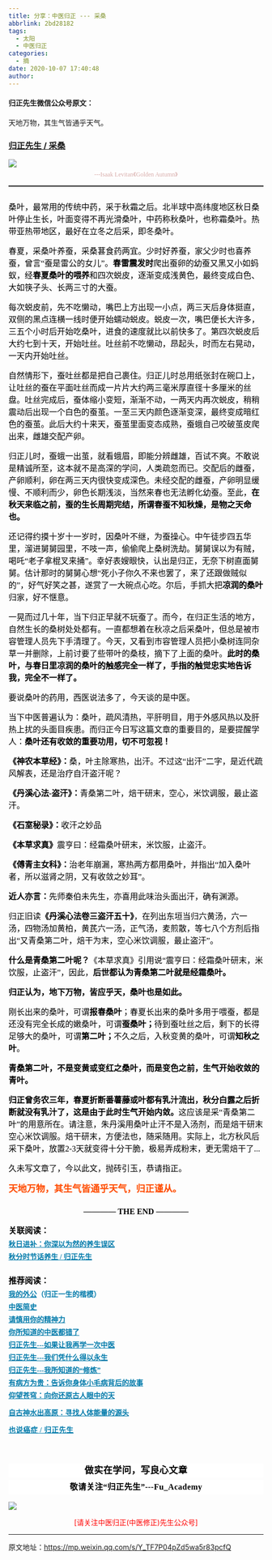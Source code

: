 ```yaml
---
title: 分享：中医归正 --- 采桑
abbrlink: 2bd28182
tags:
  - 太阳
  - 中医归正
categories:
  - 摘
date: 2020-10-07 17:40:48
author:
---
```


#### 归正先生微信公众号原文：

天地万物，其生气皆通乎天气。

<!-- more -->

###  [归正先生 / 采桑](https://mp.weixin.qq.com/s/Y_TF7P04pZd5wa5r83pcfQ "跳转至原文")



<div class="rich_media_content ">
                    <section style="text-align: center;margin-bottom: 5px;"><img style="clear: both; display: block; margin:auto;" src="https://tva3.sinaimg.cn/large/8bf740e1gy1gjh650xf9wj20nm0ene35.jpg" data-type="jpeg" data-w="850" style=""  /></section><section style="white-space: normal;text-align: center;line-height: normal;margin-top: 5px;margin-bottom: 5px;"><span style="color: rgb(215, 171, 169);font-family: 仿宋;background-color: rgb(255, 255, 255);font-size: 12px;">---Isaak Levitan《Golden Autumn》</span></section><hr style="white-space: normal;border-style: solid;border-right-width: 0px;border-bottom-width: 0px;border-left-width: 0px;border-color: rgba(0, 0, 0, 0.1);transform-origin: 0px 0px;transform: scale(1, 0.5);"  /><p style="white-space: normal;margin-bottom: 15px;margin-top: 25px;"><span style="color: rgb(0, 0, 0);font-family: 仿宋;font-size: 16px;text-align: center;">桑叶，最常用的传统中药，采于秋霜之后。北半球中高纬度地区秋日桑叶停止生长，叶面变得不再光滑桑叶，中药称秋桑叶，也称霜桑叶。热带亚热带地区，最好在立冬之后采，即冬桑叶。</span></p><p style="white-space: normal;margin-top: 15px;margin-bottom: 15px;"><span style="color: rgb(0, 0, 0);font-family: 仿宋;font-size: 16px;text-align: center;">春夏，采桑叶养蚕，采桑葚食药两宜。少时好养蚕，家父少时也喜养蚕，曾言“蚕是雷公的女儿”。<strong>春雷震发时</strong>爬出蚕卵的幼蚕又黑又小如蚂蚁，经<strong>春夏桑叶的喂养</strong>和四次蜕皮，逐渐变成浅黄色，最终变成白色、大如筷子头、长两三寸的大蚕。</span></p><p style="white-space: normal;margin-top: 15px;margin-bottom: 15px;"><span style="color: rgb(0, 0, 0);font-family: 仿宋;font-size: 16px;text-align: center;">每次蜕皮前，先不吃懒动，嘴巴上方出现一小点，两三天后身体挺直，双侧的黑点连横一线时便开始蠕动蜕皮。蜕皮一次，嘴巴便长大许多，三五个小时后开始吃桑叶，进食的速度就比以前快多了。第四次蜕皮后大约七到十天，开始吐丝。吐丝前不吃懒动，昂起头，时而左右晃动，一天内开始吐丝。</span></p><p style="white-space: normal;margin-top: 15px;margin-bottom: 15px;"><span style="color: rgb(0, 0, 0);font-family: 仿宋;font-size: 16px;text-align: center;">自然情形下，蚕吐丝都是把自己裹住。归正儿时总用纸张封在碗口上，让吐丝的蚕在平面吐丝而成一片片大约两三毫米厚直径十多厘米的丝盘。吐丝完成后，蚕体缩小变短，渐渐不动，一两天内再次蜕皮，稍稍震动后出现一个白色的蚕茧。一至三天内颜色逐渐变深，最终变成暗红色的蚕茧。此后大约十来天，蚕茧里面变态成熟，蚕蛾自己咬破茧皮爬出来，雌雄交配产卵。</span></p><p style="white-space: normal;margin-top: 15px;margin-bottom: 15px;"><span style="color: rgb(0, 0, 0);font-family: 仿宋;font-size: 16px;text-align: center;">归正儿时，蚕蛾一出茧，就看蛾眉，即</span><span style="color: rgb(0, 0, 0);font-family: 仿宋;font-size: 16px;text-align: center;">能分辨雌雄，百试不爽</span><span style="color: rgb(0, 0, 0);font-family: 仿宋;font-size: 16px;text-align: center;">。</span><span style="color: rgb(0, 0, 0);font-family: 仿宋;font-size: 16px;text-align: center;">不敢说是精诚所至，这本就不是高深的学问，人类疏忽而已。</span><span style="color: rgb(0, 0, 0);font-family: 仿宋;font-size: 16px;text-align: center;">交配后的雌蚕，产卵顺利，卵在两三天内很快变成深色。</span><span style="color: rgb(0, 0, 0);font-family: 仿宋;font-size: 16px;text-align: center;">未经交配的雌蚕，产卵明显缓慢、不顺利而少，卵色长期浅淡，当然来春也无法孵化幼蚕。至此，<strong>在秋天来临之前，蚕的生长周期完结，所谓春蚕不知秋燥，是物之天命也。</strong></span></p><p style="white-space: normal;margin-top: 15px;margin-bottom: 15px;"><span style="color: rgb(0, 0, 0);font-family: 仿宋;font-size: 16px;text-align: center;">还记得约摸十岁十一岁时，因桑叶不继，为蚕操心。中午徒步四五华里，溜进舅舅园里，不吱一声，偷偷爬上桑树洗劫。舅舅误以为有贼，喝吒“老子拿棍叉来捅”。幸好表嫂眼快，认出是归正，无奈下树直面舅舅。估计那时的舅舅心想“死小子你久不来也罢了，来了还跟做贼似的”，好气好笑之甚，遂赏了一大碗点心吃。尔后，手抓大把<strong>凉润的桑叶</strong>归家，好不惬意。</span></p><p style="white-space: normal;margin-top: 15px;margin-bottom: 15px;"><span style="color: rgb(0, 0, 0);font-family: 仿宋;font-size: 16px;text-align: center;">一晃而过</span><span style="color: rgb(0, 0, 0);font-family: 仿宋;font-size: 16px;text-align: center;">几十年</span><span style="color: rgb(0, 0, 0);font-family: 仿宋;font-size: 16px;text-align: center;">，当下归正早</span><span style="color: rgb(0, 0, 0);font-family: 仿宋;font-size: 16px;text-align: center;">就不玩蚕了。而今</span><span style="color: rgb(0, 0, 0);font-family: 仿宋;font-size: 16px;text-align: center;">，在归正生活的地方，自然生长的桑树处处都有。一直都想着在秋凉之后采桑叶，但总是被市容管理人员先下手清理了。今天，</span><span style="color: rgb(0, 0, 0);font-family: 仿宋;font-size: 16px;text-align: center;">又看到市容管理人员把小桑树连同杂草一并删除，上前讨要了些带叶的桑枝，摘下了上面的桑叶。</span><strong><span style="color: rgb(0, 0, 0);font-family: 仿宋;font-size: 16px;text-align: center;">此时的</span><span style="color: rgb(0, 0, 0);font-family: 仿宋;font-size: 16px;text-align: center;">桑叶，</span><span style="color: rgb(0, 0, 0);font-family: 仿宋;font-size: 16px;text-align: center;">与春日里凉润的桑叶的触感完全</span><span style="color: rgb(0, 0, 0);font-family: 仿宋;font-size: 16px;text-align: center;">一样了，手指的触觉忠实地告诉我，完全不一样了。</span></strong></p><p style="white-space: normal;margin-top: 15px;margin-bottom: 15px;"><span style="color: rgb(0, 0, 0);font-family: 仿宋;font-size: 16px;text-align: center;">要说桑叶的药用，西医说法多了，今天谈的是中医。</span></p><p style="white-space: normal;margin-top: 15px;margin-bottom: 15px;"><span style="color: rgb(0, 0, 0);font-family: 仿宋;font-size: 16px;text-align: center;">当下中医普遍认为：桑叶，疏风清热，平肝明目，用于外感风热以及肝热上扰的头面目疾患。而归正今日写这篇文章的重要目的，是要提醒学人：<strong>桑叶还有收敛的重要功用，切不可忽视！</strong></span></p><p style="white-space: normal;margin-top: 15px;margin-bottom: 15px;"><strong><span style="color: rgb(0, 0, 0);font-family: 仿宋;font-size: 16px;text-align: center;">《神农本草经》：</span></strong><span style="color: rgb(0, 0, 0);font-family: 仿宋;font-size: 16px;text-align: center;">桑，叶主除寒热，出汗。不过这“出汗”二字，是近代疏风解表，还是治疗自汗盗汗呢？</span></p><p style="white-space: normal;margin-top: 15px;margin-bottom: 15px;"><strong><span style="color: rgb(0, 0, 0);font-family: 仿宋;font-size: 16px;text-align: center;">《丹溪心法-盗汗》：</span></strong><span style="color: rgb(0, 0, 0);font-family: 仿宋;font-size: 16px;text-align: center;">青桑第二叶，焙干研末，空心，米饮调服，最止盗汗。</span></p><p style="white-space: normal;margin-top: 15px;margin-bottom: 15px;"><strong><span style="color: rgb(0, 0, 0);font-family: 仿宋;font-size: 16px;text-align: center;">《石室秘录》：</span></strong><span style="color: rgb(0, 0, 0);font-family: 仿宋;font-size: 16px;text-align: center;">收汗之妙品</span></p><p style="white-space: normal;margin-top: 15px;margin-bottom: 15px;"><strong><span style="color: rgb(0, 0, 0);font-family: 仿宋;font-size: 16px;text-align: center;">《本草求真》</span></strong><span style="color: rgb(0, 0, 0);font-family: 仿宋;font-size: 16px;text-align: center;">震亨曰：经霜桑叶研末，米饮服，止盗汗。</span></p><p style="white-space: normal;margin-top: 15px;margin-bottom: 15px;"><strong><span style="color: rgb(0, 0, 0);font-family: 仿宋;font-size: 16px;text-align: center;">《傅青主女科》：</span></strong><span style="color: rgb(0, 0, 0);font-family: 仿宋;font-size: 16px;text-align: center;">治老年崩漏，寒热两方都用桑叶，并指出“加入桑叶者，所以滋肾之阴，又有收敛之妙耳”。</span></p><p style="white-space: normal;margin-top: 15px;margin-bottom: 15px;"><strong><span style="color: rgb(0, 0, 0);font-family: 仿宋;font-size: 16px;text-align: center;">近人亦言：</span></strong><span style="color: rgb(0, 0, 0);font-family: 仿宋;font-size: 16px;text-align: center;">先师秦伯未先生，亦喜用此味治头面出汗，确有渊源。</span></p><p style="white-space: normal;margin-top: 15px;margin-bottom: 15px;"><span style="color: rgb(0, 0, 0);font-family: 仿宋;font-size: 16px;text-align: center;"></span></p><p style="white-space: normal;margin-top: 15px;margin-bottom: 15px;"><span style="color: rgb(0, 0, 0);font-family: 仿宋;font-size: 16px;text-align: center;">归正旧读<strong>《丹溪心法卷三盗汗五十》</strong>，在列出东垣当归六黄汤，六一汤，四物汤加黄柏，黄芪六一汤，正气汤，麦煎散，等七八个方剂后指出“又青桑第二叶，焙干为末，空心米饮调服，最止盗汗”。</span></p><p style="white-space: normal;margin-top: 15px;margin-bottom: 15px;"><strong><span style="color: rgb(0, 0, 0);font-family: 仿宋;font-size: 16px;text-align: center;">什么是青桑第二叶呢？</span></strong><span style="color: rgb(0, 0, 0);font-family: 仿宋;font-size: 16px;text-align: center;">《本草求真》引用说“震亨曰：经霜桑叶研末，米饮服，止盗汗”，因此，<strong>后世都认为青桑第二叶就是经霜桑叶。</strong></span></p><p style="white-space: normal;margin-top: 15px;margin-bottom: 15px;"><strong><span style="color: rgb(0, 0, 0);font-family: 仿宋;font-size: 16px;text-align: center;">归正认为，地下万物，皆应乎天，桑叶也是如此。</span></strong></p><p style="white-space: normal;margin-top: 15px;margin-bottom: 15px;"><span style="color: rgb(0, 0, 0);font-family: 仿宋;font-size: 16px;text-align: center;">刚长出来的桑叶，可谓<strong>报春桑叶</strong>；</span><span style="color: rgb(0, 0, 0);font-family: 仿宋;font-size: 16px;text-align: center;">春夏长出来的桑叶多用于喂蚕，都是还没有完全长成的嫩桑叶，可谓<strong>蚕桑叶；</strong></span><span style="color: rgb(0, 0, 0);font-family: 仿宋;font-size: 16px;text-align: center;">待到蚕吐丝</span><span style="color: rgb(0, 0, 0);font-family: 仿宋;font-size: 16px;text-align: center;">之后，剩下的长得足够大的桑叶，可谓<strong>第二叶；</strong></span><span style="color: rgb(0, 0, 0);font-family: 仿宋;font-size: 16px;text-align: center;">不久之后，入秋变黄的桑叶，可谓<strong>知秋之叶</strong>。</span></p><p style="white-space: normal;margin-top: 15px;margin-bottom: 15px;"><strong><span style="color: rgb(0, 0, 0);font-family: 仿宋;font-size: 16px;text-align: center;">青桑第二叶，不是变黄或变红之桑叶，而是变色之前，生气开始收敛的青叶。</span></strong><span style="color: rgb(0, 0, 0);font-family: 仿宋;font-size: 16px;text-align: center;"></span></p><p style="white-space: normal;margin-top: 15px;margin-bottom: 15px;"><strong><span style="color: rgb(0, 0, 0);font-family: 仿宋;font-size: 16px;text-align: center;">归正曾务农三年，春夏折断番薯藤或叶都有乳汁流出，秋分白露之后折断就没有乳汁了，</span></strong><span style="color: rgb(0, 0, 0);font-family: 仿宋;font-size: 16px;text-align: center;"><strong>这是由于此时生气开始内敛。</strong>这应该是采“青桑第二叶”的用意所在。请注意，朱丹溪用桑叶止汗不是入汤剂，而是焙干研末空心米饮调服。焙干研末，方便法也，随采随用。实际上，北方秋风后采下桑叶，放置2-3天就变得十分干脆，极易弄成粉末，更无需焙干了...</span></p><p style="white-space: normal;margin-top: 15px;margin-bottom: 15px;"><span style="color: rgb(0, 0, 0);font-family: 仿宋;font-size: 16px;text-align: center;">久未写文章了，今以此文，抛砖引玉，恭请指正。</span></p><p style="margin-top: 15px;margin-bottom: 15px;white-space: normal;"><strong><span style="color: rgb(255, 76, 0);text-align: center;font-family: 仿宋;font-size: 18px;">天地万物，其生气皆通乎天气，归正谨从。</span></strong></p><p style="margin-top: 25px;margin-bottom: 15px;white-space: normal;text-align: center;"><strong><span style="color: rgb(0, 0, 0);font-family: 仿宋;font-size: 16px;"><strong>———— THE&nbsp;END ————</strong></span></strong></p><p style="margin-top: 10px;margin-bottom: 5px;white-space: normal;"><strong style="white-space: normal;"><span style="color: rgb(0, 0, 0);font-family: 仿宋;font-size: 16px;">关联阅读：</span></strong></p><p style="margin-top: 5px;margin-bottom: 5px;white-space: normal;line-height: normal;"><a target="_blank" href="http://mp.weixin.qq.com/s?__biz=MzI5NzQzMzY5NQ==&amp;mid=2247483847&amp;idx=1&amp;sn=f02c5a071da452eb11bc6bb9c0199a27&amp;chksm=ecb46ef7dbc3e7e16a5a0dae76ad0c4b7b1bcaea6f8d8b4443ef3856dc04330aaaf1303c4264&amp;scene=21#wechat_redirect" data-itemshowtype="0" tab="innerlink" data-linktype="2"><strong><span style="text-decoration: underline;color: rgb(0, 122, 170);font-family: 仿宋;font-size: 14px;text-align: center;">秋日进补：你深以为然的养生误区</span></strong></a><br  /></p><section style="margin-top: 5px;white-space: normal;line-height: normal;margin-bottom: 25px;"><a target="_blank" href="http://mp.weixin.qq.com/s?__biz=MzI5NzQzMzY5NQ==&amp;mid=2247483860&amp;idx=1&amp;sn=f010bdaff9f9d6e4cbb856f55a614eaf&amp;chksm=ecb46ee4dbc3e7f2cc01dd6603e654d76f2eab9aa7e5b64e3fa7daae7f4446e68119edbe633b&amp;scene=21#wechat_redirect" data-itemshowtype="0" tab="innerlink" data-linktype="2"><strong><span style="text-decoration: underline;color: rgb(0, 122, 170);font-family: 仿宋;font-size: 14px;text-align: center;">秋分时节话养生 / 归正先生</span></strong></a><br  /></section><section style="margin-bottom: 5px;white-space: normal;margin-top: 20px;"><strong><span style="color: rgb(0, 0, 0);font-family: 仿宋;font-size: 16px;">推荐阅读：</span></strong></section><p style="margin-top: 5px;margin-bottom: 5px;white-space: normal;line-height: normal;"><strong><span style="text-decoration: underline;color: rgb(0, 122, 170);font-family: 仿宋;font-size: 14px;text-align: center;"><a href="http://mp.weixin.qq.com/s?__biz=MzI5NzQzMzY5NQ==&amp;mid=2247483946&amp;idx=1&amp;sn=ea0bcd7f5add86208cff4173eadf6556&amp;chksm=ecb46d1adbc3e40cd0deb6d82999f4e138aeccfbcc696966f0eab5f4732075037fa7eb6caa07&amp;scene=21#wechat_redirect" target="_blank" data-linktype="2" style="color: rgb(0, 122, 170);">我的外公</a></span><span style="color: rgb(0, 122, 170);font-family: 仿宋;font-size: 14px;text-align: center;">（归正一生的楷模）</span></strong></p><p style="margin-top: 5px;margin-bottom: 5px;white-space: normal;line-height: normal;"><a target="_blank" href="http://mp.weixin.qq.com/s?__biz=MzI5NzQzMzY5NQ==&amp;mid=2247484224&amp;idx=1&amp;sn=000e808f30509ab836574f26196e5a51&amp;chksm=ecb46c70dbc3e5662d3556e2cc6fc0605c2ef403783ba571bebc7124902547c5f2eb727110b0&amp;scene=21#wechat_redirect" data-itemshowtype="0" tab="innerlink" data-linktype="2"><strong><span style="text-decoration: underline;color: rgb(0, 122, 170);font-family: 仿宋;font-size: 14px;text-align: center;">中医简史</span></strong></a><br  /></p><p style="margin-top: 5px;margin-bottom: 5px;white-space: normal;line-height: normal;"><a href="http://mp.weixin.qq.com/s?__biz=MzI5NzQzMzY5NQ==&amp;mid=2247484012&amp;idx=1&amp;sn=7cb2b912d3850de25b5c5f46c9399bf9&amp;chksm=ecb46d5cdbc3e44ab3fdf567fc8adb4169158ac24916333d995d2b7fca7650d470b53380a702&amp;scene=21#wechat_redirect" target="_blank" data-linktype="2" style="color: rgb(0, 122, 170);text-decoration: underline;font-family: 仿宋;font-size: 14px;"><strong><span style="text-align: center;">请慎用你的精神力</span></strong></a></p><p style="margin-top: 5px;margin-bottom: 5px;white-space: normal;line-height: normal;"><a href="http://mp.weixin.qq.com/s?__biz=MzI5NzQzMzY5NQ==&amp;mid=2247484107&amp;idx=1&amp;sn=9376c455f88cc445f0686c49d45681e5&amp;chksm=ecb46dfbdbc3e4edacc5b562a6ff088f95105aa6a4ed765f102502503f0311be1d43bbe73854&amp;scene=21#wechat_redirect" target="_blank" data-linktype="2" style="color: rgb(0, 122, 170);text-decoration: underline;"><strong><span style="font-family: 仿宋;font-size: 14px;text-align: center;">你所知道的中医都错了</span></strong></a><br  /></p><p style="margin-top: 5px;margin-bottom: 5px;white-space: normal;line-height: normal;"><a href="http://mp.weixin.qq.com/s?__biz=MzI5NzQzMzY5NQ==&amp;mid=2247484087&amp;idx=1&amp;sn=b76fe020a7a744a3f3c7850ad15671e6&amp;chksm=ecb46d87dbc3e491b5c1b56acfa70882bbf3af3c355f8e999c60476e7028238e2441eed1d4da&amp;scene=21#wechat_redirect" target="_blank" data-linktype="2" style="color: rgb(0, 122, 170);text-decoration: underline;"><strong><span style="font-family: 仿宋;font-size: 14px;text-align: center;">归正先生---如果让我再学一次中医</span></strong></a><br  /></p><p style="margin-top: 5px;margin-bottom: 5px;white-space: normal;line-height: normal;"><strong><span style="text-decoration: underline;color: rgb(0, 122, 170);font-family: 仿宋;font-size: 14px;text-align: center;"><a href="http://mp.weixin.qq.com/s?__biz=MzI5NzQzMzY5NQ==&amp;mid=2247484123&amp;idx=1&amp;sn=a338020668e71e03bc3aa12be292db18&amp;chksm=ecb46debdbc3e4fdb775697f54e95816bf3a981e8de06c10ddf38f756e2520d838f79d45f144&amp;scene=21#wechat_redirect" target="_blank" data-linktype="2" style="color: rgb(0, 122, 170);">归正先生---我们凭什么得以永生</a></span></strong></p><p style="margin-top: 5px;margin-bottom: 5px;white-space: normal;line-height: normal;"><strong><span style="text-decoration: underline;color: rgb(0, 122, 170);font-family: 仿宋;font-size: 14px;text-align: center;"><a href="http://mp.weixin.qq.com/s?__biz=MzI5NzQzMzY5NQ==&amp;mid=2247484065&amp;idx=1&amp;sn=6529850aef8f94867b432e60c5deadc4&amp;chksm=ecb46d91dbc3e487bef9ba1a3d92845566ac1edcd720100255cf4c05026c333e49e089705e17&amp;scene=21#wechat_redirect" target="_blank" data-linktype="2" style="color: rgb(0, 122, 170);">归正先生---我所知道的“修炼”</a></span></strong></p><p style="margin-top: 5px;margin-bottom: 5px;white-space: normal;line-height: normal;"><strong><span style="text-decoration: underline;font-family: 仿宋;font-size: 14px;color: rgb(0, 122, 170);text-align: center;"><a href="http://mp.weixin.qq.com/s?__biz=MzI5NzQzMzY5NQ==&amp;mid=2247484089&amp;idx=1&amp;sn=d49c8b96732f8c6b9e0d703ad6ee7695&amp;chksm=ecb46d89dbc3e49f2b4c29c40ead678d8132b4e7fdac14faff72c31b9e61f2a864d5d2ca663d&amp;scene=21#wechat_redirect" target="_blank" data-linktype="2" style="color: rgb(0, 122, 170);">有病方为贵：告诉你身体小毛病背后的故事</a></span></strong></p><p style="margin-top: 5px;margin-bottom: 5px;white-space: normal;line-height: normal;"><a href="http://mp.weixin.qq.com/s?__biz=MzI5NzQzMzY5NQ==&amp;mid=2247483964&amp;idx=1&amp;sn=f3981bc0edee904bfcf1f8318ba17db9&amp;chksm=ecb46d0cdbc3e41a1b9690db7c84e9150a12dd3fba6ddcb109fc3dec54f2a88f6f540db9b44b&amp;scene=21#wechat_redirect" target="_blank" data-linktype="2" style="color: rgb(0, 122, 170);text-decoration: underline;font-family: 仿宋;font-size: 14px;"><strong><span style="text-align: center;">仰望苍穹：向你还原古人眼中的天</span></strong></a></p><p style="white-space: normal;"><strong><span style="text-decoration: underline;font-family: 仿宋;font-size: 14px;color: rgb(0, 122, 170);text-align: center;"><a href="http://mp.weixin.qq.com/s?__biz=MzI5NzQzMzY5NQ==&amp;mid=2247483837&amp;idx=1&amp;sn=ee187f53d00e93d4df6fcf2d4cecd2a9&amp;chksm=ecb46e8ddbc3e79b68c067618a189e628651cf85a23b947cdb7e4aa3a1edd3b4f100d4566b97&amp;scene=21#wechat_redirect" target="_blank" data-linktype="2" style="color: rgb(0, 122, 170);">自古神水出高原：寻找人体能量的源头</a></span></strong><br  /></p><p style="margin-top: 5px;margin-bottom: 5px;white-space: normal;line-height: normal;"><strong style="color: rgb(0, 122, 170);text-decoration: underline;font-family: 仿宋;letter-spacing: 0.5px;font-size: 14px;background-color: rgb(255, 255, 255);"><a href="http://mp.weixin.qq.com/s?__biz=MzI5NzQzMzY5NQ==&amp;mid=2247484160&amp;idx=1&amp;sn=0e87693db4b2b76954137fb20b0bc7df&amp;chksm=ecb46c30dbc3e52630634fc9b13cc9ca29deba458be5a195a4c91a3a161f160508b928bdf330&amp;scene=21#wechat_redirect" target="_blank" data-linktype="2" style="color: rgb(0, 122, 170);">也说癌症 / 归正先生</a></strong></p><section style="margin-top: 20px;margin-bottom: 15px;white-space: normal;text-align: center;"><br  /></section><section style="margin-top: 20px;margin-bottom: 5px;white-space: normal;font-size: 16px;max-width: 100%;min-height: 1em;color: rgb(62, 62, 62);text-align: center;line-height: 1.75em;background-color: rgb(255, 255, 255);box-sizing: border-box !important;overflow-wrap: break-word !important;"><strong><span style="font-size: 18px;color: rgb(0, 0, 0);max-width: 100%;font-family: 仿宋;letter-spacing: 0.5px;box-sizing: border-box !important;overflow-wrap: break-word !important;">做实在学问，写良心文章</span></strong></section><section style="margin-top: 5px;margin-bottom: 15px;white-space: normal;font-size: 16px;max-width: 100%;min-height: 1em;color: rgb(62, 62, 62);background-color: rgb(255, 255, 255);line-height: 1.75em;text-align: center;box-sizing: border-box !important;overflow-wrap: break-word !important;"><strong><span style="color: rgb(0, 0, 0);max-width: 100%;font-family: 仿宋;letter-spacing: 0.5px;box-sizing: border-box !important;overflow-wrap: break-word !important;">敬请关注“归正先生”---Fu_Academy</span></strong></section>
					<img style="clear: both; display: block; margin:auto;" src="http://wx1.sinaimg.cn/mw690/8bf740e1gy1fgqt1hfuomj20hs0bzmyp.jpg" /><p style="text-align: center; color: red">[请关注中医归正(中医修正)先生公众号]</p><hr />
                </div>



原文地址：https://mp.weixin.qq.com/s/Y_TF7P04pZd5wa5r83pcfQ



